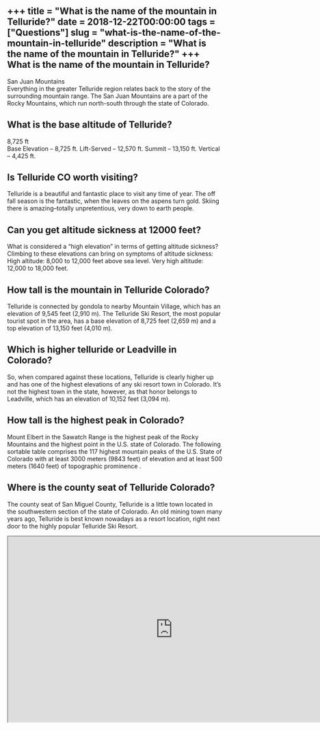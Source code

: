 +++
title = "What is the name of the mountain in Telluride?"
date = 2018-12-22T00:00:00
tags = ["Questions"]
slug = "what-is-the-name-of-the-mountain-in-telluride"
description = "What is the name of the mountain in Telluride?"
+++
What is the name of the mountain in Telluride?
----------------------------------------------

San Juan Mountains  
Everything in the greater Telluride region relates back to the story of the surrounding mountain range. The San Juan Mountains are a part of the Rocky Mountains, which run north-south through the state of Colorado.

What is the base altitude of Telluride?
---------------------------------------

8,725 ft  
Base Elevation – 8,725 ft. Lift-Served – 12,570 ft. Summit – 13,150 ft. Vertical – 4,425 ft.

Is Telluride CO worth visiting?
-------------------------------

Telluride is a beautiful and fantastic place to visit any time of year. The off fall season is the fantastic, when the leaves on the aspens turn gold. Skiing there is amazing–totally unpretentious, very down to earth people.

Can you get altitude sickness at 12000 feet?
--------------------------------------------

What is considered a “high elevation” in terms of getting altitude sickness? Climbing to these elevations can bring on symptoms of altitude sickness: High altitude: 8,000 to 12,000 feet above sea level. Very high altitude: 12,000 to 18,000 feet.

How tall is the mountain in Telluride Colorado?
-----------------------------------------------

Telluride is connected by gondola to nearby Mountain Village, which has an elevation of 9,545 feet (2,910 m). The Telluride Ski Resort, the most popular tourist spot in the area, has a base elevation of 8,725 feet (2,659 m) and a top elevation of 13,150 feet (4,010 m).

Which is higher telluride or Leadville in Colorado?
---------------------------------------------------

So, when compared against these locations, Telluride is clearly higher up and has one of the highest elevations of any ski resort town in Colorado. It’s not the highest town in the state, however, as that honor belongs to Leadville, which has an elevation of 10,152 feet (3,094 m).

How tall is the highest peak in Colorado?
-----------------------------------------

Mount Elbert in the Sawatch Range is the highest peak of the Rocky Mountains and the highest point in the U.S. state of Colorado. The following sortable table comprises the 117 highest mountain peaks of the U.S. State of Colorado with at least 3000 meters (9843 feet) of elevation and at least 500 meters (1640 feet) of topographic prominence .

Where is the county seat of Telluride Colorado?
-----------------------------------------------

The county seat of San Miguel County, Telluride is a little town located in the southwestern section of the state of Colorado. An old mining town many years ago, Telluride is best known nowadays as a resort location, right next door to the highly popular Telluride Ski Resort.

<iframe allow="accelerometer; autoplay; clipboard-write; encrypted-media; gyroscope; picture-in-picture" allowfullscreen="" class="__youtube_prefs__  epyt-is-override  no-lazyload" data-no-lazy="1" data-origheight="433" data-origwidth="770" data-skipgform_ajax_framebjll="" height="433" id="_ytid_47543" loading="lazy" src="https://www.youtube.com/embed/6q4W_GUOZQU?enablejsapi=1&autoplay=0&cc_load_policy=0&cc_lang_pref=&iv_load_policy=1&loop=0&modestbranding=0&rel=1&fs=1&playsinline=0&autohide=2&theme=dark&color=red&controls=1&" title="YouTube player" width="770"></iframe>